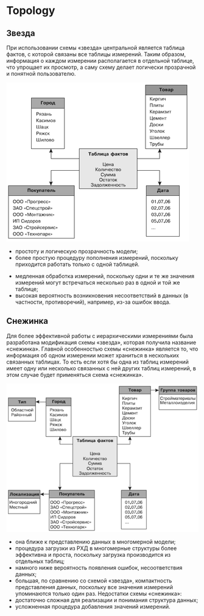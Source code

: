 # Topology

## Звезда
При использовании схемы «звезда» центральной является таблица фактов, с которой связаны все таблицы измерений. Таким образом, информация о каждом измерении располагается в отдельной таблице, что упрощает их просмотр, а саму схему делает логически прозрачной и понятной пользователю.

![](cons-081.gif)

+ простоту и логическую прозрачность модели;
+ более простую процедуру пополнения измерений, поскольку приходится работать только с одной таблицей.
- медленная обработка измерений, поскольку одни и те же значения измерений могут встречаться несколько раз в одной и той же таблице;
- высокая вероятность возникновения несоответствий в данных (в частности, противоречий), например, из-за ошибок ввода.

## Снежинка

Для более эффективной работы с иерархическими измерениями была разработана модификация схемы «звезда», которая получила название «снежинка». Главной особенностью схемы «снежинка» является то, что информация об одном измерении может храниться в нескольких связанных таблицах. То есть если хотя бы одна из таблиц измерений имеет одну или несколько связанных с ней других таблиц измерений, в этом случае будет применяться схема «снежинка».

![](cons-091.gif)

+ она ближе к представлению данных в многомерной модели;
+ процедура загрузки из РХД в многомерные структуры более эффективна и проста, поскольку загрузка производится из отдельных таблиц;
+ намного ниже вероятность появления ошибок, несоответствия данных;
+ большая, по сравнению со схемой «звезда», компактность представления данных, поскольку все значения измерений упоминаются только один раз. Недостатки схемы «снежинка»:
+ достаточно сложная для реализации и понимания структура данных;
+ усложненная процедура добавления значений измерений.
